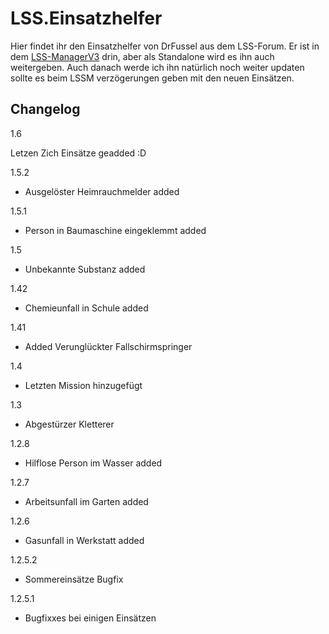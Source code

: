 # LSS.Einsatzhelfer
Hier findet ihr den Einsatzhelfer von DrFussel aus dem LSS-Forum.
Er ist in dem [LSS-ManagerV3](https://github.com/LSS-Manager/lss-manager-v3) drin, aber als Standalone wird es ihn auch weitergeben. Auch danach werde ich ihn natürlich noch weiter updaten sollte es beim LSSM verzögerungen geben mit den neuen Einsätzen.


## Changelog

1.6

Letzen Zich Einsätze geadded :D

1.5.2

- Ausgelöster Heimrauchmelder added

1.5.1

- Person in Baumaschine eingeklemmt added

1.5

- Unbekannte Substanz added

1.42

- Chemieunfall in Schule added

1.41

- Added Verunglückter Fallschirmspringer

1.4

- Letzten Mission hinzugefügt

1.3

- Abgestürzer Kletterer

1.2.8

-  Hilflose Person im Wasser added

1.2.7

-  Arbeitsunfall im Garten added

1.2.6

-  Gasunfall in Werkstatt added

1.2.5.2

- Sommereinsätze Bugfix

1.2.5.1

- Bugfixxes bei einigen Einsätzen
